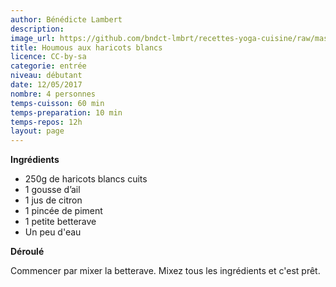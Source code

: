 ```yaml
---
author: Bénédicte Lambert
description: 
image_url: https://github.com/bndct-lmbrt/recettes-yoga-cuisine/raw/master/medias/houmous.jpg
title: Houmous aux haricots blancs
licence: CC-by-sa
categorie: entrée
niveau: débutant
date: 12/05/2017
nombre: 4 personnes
temps-cuisson: 60 min
temps-preparation: 10 min
temps-repos: 12h
layout: page
---
```



**Ingrédients**  

* 250g de haricots blancs cuits
* 1 gousse d’ail
* 1 jus de citron
* 1 pincée de piment 
* 1 petite betterave
* Un peu d'eau

**Déroulé**  

Commencer par mixer la betterave.
Mixez tous les ingrédients et c'est prêt.   
